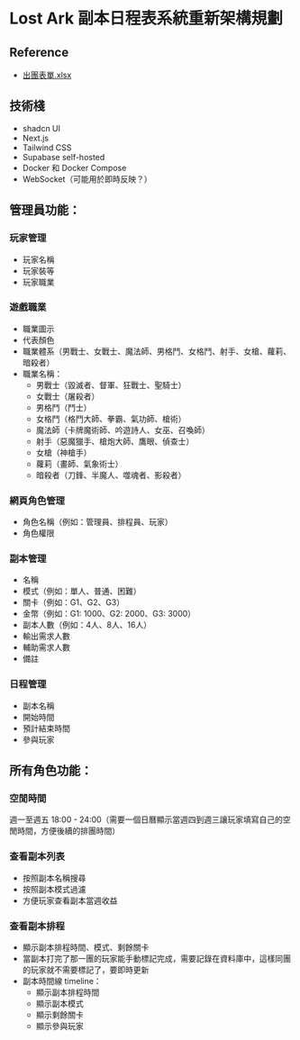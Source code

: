 # Lost Ark 副本日程表系統重新架構規劃

## Reference
- [出團表單.xlsx](/Applications/www/_personal/lostark-raid-schedule/original-files/出團表單.xlsx)

## 技術棧
- shadcn UI
- Next.js
- Tailwind CSS
- Supabase self-hosted
- Docker 和 Docker Compose
- WebSocket（可能用於即時反映？）

## 管理員功能：

### 玩家管理
- 玩家名稱
- 玩家裝等
- 玩家職業

### 遊戲職業
- 職業圖示
- 代表顏色
- 職業體系（男戰士、女戰士、魔法師、男格鬥、女格鬥、射手、女槍、蘿莉、暗殺者）
- 職業名稱：
    - 男戰士（毀滅者、督軍、狂戰士、聖騎士）
    - 女戰士（屠殺者）
    - 男格鬥（鬥士）
    - 女格鬥（格鬥大師、拳霸、氣功師、槍術）
    - 魔法師（卡牌魔術師、吟遊詩人、女巫、召喚師）
    - 射手（惡魔獵手、槍炮大師、鷹眼、偵查士）
    - 女槍（神槍手）
    - 蘿莉（畫師、氣象術士）
    - 暗殺者（刀鋒、半魔人、噬魂者、影殺者）

### 網頁角色管理
- 角色名稱（例如：管理員、排程員、玩家）
- 角色權限

### 副本管理
- 名稱
- 模式（例如：單人、普通、困難）
- 關卡（例如：G1、G2、G3）
- 金幣（例如：G1: 1000、G2: 2000、G3: 3000）
- 副本人數（例如：4人、8人、16人）
- 輸出需求人數
- 輔助需求人數
- 備註

### 日程管理
- 副本名稱
- 開始時間
- 預計結束時間
- 參與玩家

## 所有角色功能：

### 空閒時間
週一至週五 18:00 - 24:00（需要一個日曆顯示當週四到週三讓玩家填寫自己的空閒時間，方便後續的排團時間）

### 查看副本列表
- 按照副本名稱搜尋
- 按照副本模式過濾
- 方便玩家查看副本當週收益

### 查看副本排程
- 顯示副本排程時間、模式、剩餘關卡
- 當副本打完了那一團的玩家能手動標記完成，需要記錄在資料庫中，這樣同團的玩家就不需要標記了，要即時更新
- 副本時間線 timeline：
    - 顯示副本排程時間
    - 顯示副本模式
    - 顯示剩餘關卡
    - 顯示參與玩家